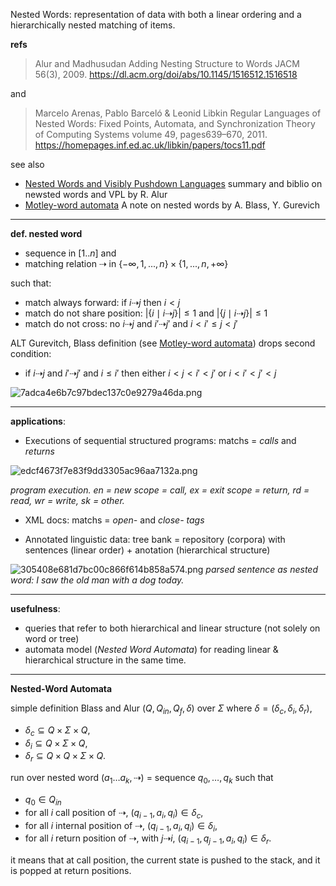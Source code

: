 Nested Words: representation of data with both a linear ordering and a hierarchically nested matching of items. 

**refs**

> Alur and Madhusudan
> Adding Nesting Structure to Words
> JACM 56(3), 2009.
> https://dl.acm.org/doi/abs/10.1145/1516512.1516518 

and

> Marcelo Arenas, Pablo Barceló & Leonid Libkin 
> Regular Languages of Nested Words: Fixed Points, Automata, and Synchronization
> Theory of Computing Systems volume 49, pages639–670, 2011.
> https://homepages.inf.ed.ac.uk/libkin/papers/tocs11.pdf

see also

- [Nested Words and Visibly Pushdown Languages](https://www.cis.upenn.edu/~alur/nw.html "https://www.cis.upenn.edu/~alur/nw.html")
  summary and biblio on newsted words and VPL by R. Alur
- [Motley-word automata](:/MotleyWords.md)
  A note on nested words by A. Blass, Y. Gurevich

---

**def. nested word**

- sequence in $[1..n]$ and
- matching relation $⇢$ in $\{ -\infty, 1,...,n \} \times \{ 1,...,n, +\infty \}$

such that:

- match always forward: 
  if  $i ⇢ j$  then $i < j$
- match do not share position: 
  $|\{ i \mid i ⇢ j \}| \leq 1$ and $|\{ j \mid i ⇢ j\} | \leq 1$ 
- match do not cross: 
  no $i ⇢ j$ and $i' ⇢ j'$ and $i < i' \leq j < j'$

ALT
Gurevitch, Blass definition (see [Motley-word automata](:/MotleyWords.md)) drops second condition:

- if $i ⇢ j$ and $i' ⇢ j'$  and $i \leq  i'$
  then either $i < j < i' < j'$  or $i < i' < j' < j$

![7adca4e6b7c97bdec137c0e9279a46da.png](/Users/jacquema/Documents/Articles/NW-SM/fig/7adca4e6b7c97bdec137c0e9279a46da.png)

---

**applications**:

- Executions of sequential structured programs: 
  matchs =  *calls* and *returns*

![edcf4673f7e83f9dd3305ac96aa7132a.png](/Users/jacquema/Documents/Articles/NW-SM/fig/edcf4673f7e83f9dd3305ac96aa7132a.png)

*program execution. en = new scope = call, ex = exit scope = return, rd = read, wr = write, sk = other.* 

- XML docs:
  matchs = *open-* and *close- tags*

- Annotated linguistic data: 
  tree bank = repository (corpora) with 
  sentences (linear order) + anotation (hierarchical structure)

![305408e681d7bc00c866f614b858a574.png](/Users/jacquema/Documents/Articles/NW-SM/fig/305408e681d7bc00c866f614b858a574.png)
*parsed sentence as nested word: I saw the old man with a dog today.* 

---

**usefulness**:

- queries that refer to both hierarchical and linear structure
  (not solely on word or tree)
- automata model (*Nested Word Automata*) for reading linear & hierarchical structure in the same time.

---

**Nested-Word Automata**

simple definition Blass and Alur
$(Q, Q_{in}, Q_f, \delta)$ over $\Sigma$ where $\delta = (\delta_c, \delta_i, \delta_r)$, 

- $\delta_c \subseteq Q \times \Sigma \times Q$, 
- $\delta_i \subseteq Q \times \Sigma \times Q$, 
- $\delta_r \subseteq Q \times Q \times \Sigma \times Q$. 

run over nested word $(a_1\ldots a_k, ⇢)$ = sequence $q_0, \ldots, q_k$ such that

- $q_0 \in Q_{in}$
- for all $i$ call position of $⇢$, $(q_{i-1}, a_i, q_i) \in \delta_c$, 
- for all $i$ internal position of $⇢$, $(q_{i-1}, a_i, q_i) \in \delta_i$, 
- for all $i$ return position of $⇢$,  with $j⇢i$,
  $(q_{i-1}, q_{j-1}, a_i, q_i) \in \delta_r$.

it means that at call position, the current state is pushed to the stack, and it is popped at return positions.
